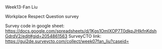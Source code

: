 Week13-Fan Liu

Workplace Respect Question survey

Survey code in google sheet:
https://docs.google.com/spreadsheets/d/1Kgs1OmIXOP7T0dkpJHIkfnKdshGdrdV2/edit#gid=2054861563
SurveyCTO link: 
https://gui2de.surveycto.com/collect/week07fan_liu?caseid=
  
